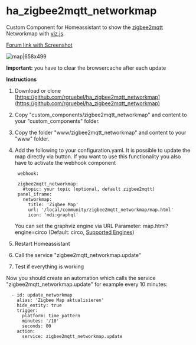# ha_zigbee2mqtt_networkmap
Custom Component for Homeassistant to show the [zigbee2mqtt](https://github.com/Koenkk/zigbee2mqtt) Networkmap with [viz.js](https://github.com/mdaines/viz.js/).

[Forum link with Screenshot](https://community.home-assistant.io/t/zigbee2mqtt-show-the-networkmap-in-hassio/89116)

![map|658x499](map.gif)

**Important:** you have to clear the browsercache after each update


**Instructions**
1. Download or clone [https://github.com/rgruebel/ha_zigbee2mqtt_networkmap](https://github.com/rgruebel/ha_zigbee2mqtt_networkmap)
2. Copy "custom_components/zigbee2mqtt_networkmap" and content to your "custom_components" folder.
3. Copy the folder "www/zigbee2mqtt_networkmap" and content to your "www" folder.
4. Add the following to your configuration.yaml. It is possible to update the map directly via button. If you want to use this functionality you also have to activate the webhook component

        webhook:
        
        zigbee2mqtt_networkmap:
          #topic: your topic (optional, default zigbee2mqtt)
        panel_iframe:
          networkmap:
            title: 'Zigbee Map'
            url: '/local/community/zigbee2mqtt_networkmap/map.html'
            icon: 'mdi:graphql'
    You can set the graphviz engine via URL Parameter: 
    map.html?engine=circo (Default: circo, [Supported Engines](https://github.com/mdaines/viz.js/wiki/Supported-Graphviz-Features))  
    
5. Restart Homeassistant
6. Call the service "zigbee2mqtt_networkmap.update"
7. Test if everything is working

Now you should create an automation which calls the service  "zigbee2mqtt_networkmap.update" for example every 10 minutes:

      - id: update_networkmap
        alias: 'Zigbee Map aktualisieren'  
        hide_entity: true  
        trigger:
          platform: time_pattern
          minutes: '/10'
          seconds: 00
        action:
          service: zigbee2mqtt_networkmap.update
